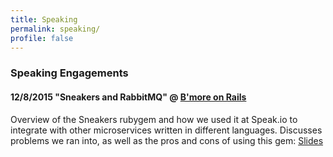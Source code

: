 ```yaml
---
title: Speaking
permalink: speaking/
profile: false
---
```


### Speaking Engagements

#### 12/8/2015 "Sneakers and RabbitMQ" @ [B'more on Rails][1]

Overview of the Sneakers rubygem and how we used it at Speak.io to integrate with other microservices written in different languages. Discusses problems we ran into, as well as the pros and cons of using this gem: [Slides][2]




[1]: http://bmoreonrails.org/
[2]: http://willbarrett.me/sneakers-presentation
